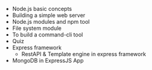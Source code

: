 - Node.js basic concepts
- Building a simple web server
- Node.js modules and npm tool
- File system module
- To build a command-cli tool
- Quiz
- Express framework
    - RestAPI & Template engine in express framework
- MongoDB in ExpressJS App